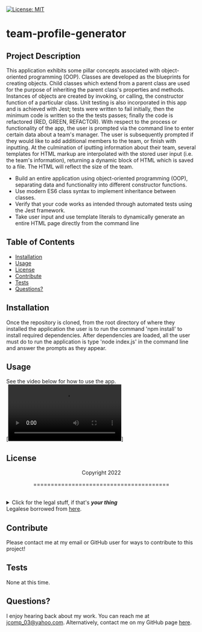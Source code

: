[![License: MIT](https://img.shields.io/badge/License-MIT-yellow.svg)](https://opensource.org/licenses/MIT)
  # team-profile-generator
  ## Project Description
  This application exhibits some pillar concepts associated with object-oriented programming (OOP). Classes are developed as the blueprints for creating objects. Child classes which extend from a parent class are used for the purpose of inheriting the parent class's properties and methods. Instances of objects are created by invoking, or calling, the constructor function of a particular class. Unit testing is also incorporated in this app and is achieved with Jest; tests were written to fail initially, then the minimum code is written so the the tests passes; finally the code is refactored (RED, GREEN, REFACTOR). With respect to the process or functionality of the app, the user is prompted via the command line to enter certain data about a team's manager. The user is subsequently prompted if they would like to add additional members to the team, or finish with inputting. At the culmination of iputting information about their team, several templates for HTML markup are interpolated with the stored user input (i.e. the team's information), returning a dynamic block of HTML which is saved to a file. The HTML will reflect the size of the team. 
  - Build an entire application using object-oriented programming (OOP), separating data and functionality into different constructor functions.
  - Use modern ES6 class syntax to implement inheritance between classes.
  - Verify that your code works as intended through automated tests using the Jest framework.
  - Take user input and use template literals to dynamically generate an entire HTML page directly from the command line
  ## Table of Contents
  * [Installation](#installation)
  * [Usage](#usage)
  * [License](#license)
  * [Contribute](#contributions)
  * [Tests](#tests)
  * [Questions?](#questions)
  ## Installation
  Once the repository is cloned, from the root directory of where they installed the application the user is to run the command 'npm install' to install required dependencies. After dependencies are loaded, all the user must do to run the application is type 'node index.js' in the command line and answer the prompts as they appear.
  ## Usage
  See the video below for how to use the app.<br>
  [![Brief video showing how to run application.](./assets/videos/walkthrough-team-profile-generator.mp4)]
  ## License
  <p align="center">Copyright 2022</p>
    <p align="center">=======================================</p><br>
    <details>
    <summary>Click for the legal stuff, if that's <em><strong>your thing</strong></em></summary>
    Copyright <YEAR> James Compagnoni

Permission is hereby granted, free of charge, to any person obtaining a copy of this software and associated documentation files (the "Software"), to deal in the Software without restriction, including without limitation the rights to use, copy, modify, merge, publish, distribute, sublicense, and/or sell copies of the Software, and to permit persons to whom the Software is furnished to do so, subject to the following conditions:

The above copyright notice and this permission notice shall be included in all copies or substantial portions of the Software.

THE SOFTWARE IS PROVIDED "AS IS", WITHOUT WARRANTY OF ANY KIND, EXPRESS OR IMPLIED, INCLUDING BUT NOT LIMITED TO THE WARRANTIES OF MERCHANTABILITY, FITNESS FOR A PARTICULAR PURPOSE AND NONINFRINGEMENT. IN NO EVENT SHALL THE AUTHORS OR COPYRIGHT HOLDERS BE LIABLE FOR ANY CLAIM, DAMAGES OR OTHER LIABILITY, WHETHER IN AN ACTION OF CONTRACT, TORT OR OTHERWISE, ARISING FROM, OUT OF OR IN CONNECTION WITH THE SOFTWARE OR THE USE OR OTHER DEALINGS IN THE SOFTWARE
    </details>
  Legalese borrowed from <a href="https://opensource.org/licenses/MIT" target="_blank">here</a>.

  ## Contribute
  Please contact me at my email or GitHub user for ways to contribute to this project!

  ## Tests
  None at this time.

  ## Questions?
  I enjoy hearing back about my work. You can reach me at jcomp_03@yahoo.com.
  Alternatively, contact me on my GitHub page <a href="https://github.com/jcomp-03">here</a>.
